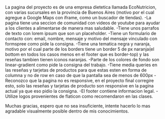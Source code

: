 La pagina del proyecto es de una empresa dietetica llamada EcoNutricion, con varias sucursales en la provincia de Buenos Aires (motivo por el cual agregue a Google Maps con iframe, como un buscador de tiendas).
-La pagina tiene una seccion de comunidad con videos de youtube para ayudar a los clientes a alimentarse de manera mas saludable.
-Tiene unos parrafos de texto con lorem ipsum que son un placeholder.
-Tiene un formulario de contacto con: email, nombre, mensaje y motivo del mensaje vinculado con formspree como pide la consigna.
-Tiene una tematica negra y naranja, motivo por el cual parte de los borders tiene un border 5 de px naranja(el bottom en todos los casos menos en el footer que es border-top) y las reseñas tambien tienen iconos naranjas.
-Parte de los colores de fondo son linear-gradient como pide la consigna del trabajo.
-Tiene media queries en las reseñas y tarjetas de productos para que estas esten en forma de columna y no de row en caso de que la pantalla sea de menos de 600px
-Reconozco que la pagina no es responsive, en el proyecto final corregire esto, solo las reseñas y tarjetas de producto son responsive en la pagina actual ya que eso pidio la consigna.
-El footer contiene informacion legal.
-Utilize logos provenientes de flaticon como recomendaron en las clases.

Muchas gracias, espero que no sea insuficiente, intente hacerlo lo mas agradable visualmente posible dentro de mis conocimientos.
